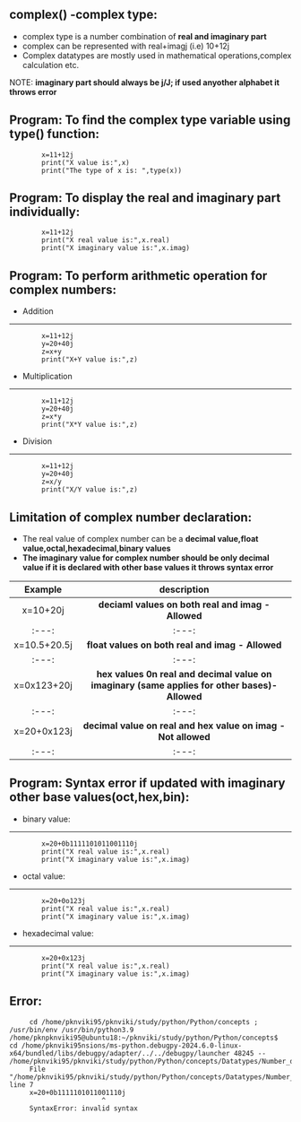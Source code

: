 complex() -complex type:
--------------------

- complex type is a number combination of  **real and imaginary part**
- complex can be represented with real+imagj (i.e) 10+12j
- Complex datatypes are mostly used in mathematical operations,complex calculation etc.



NOTE:
   **imaginary part should always be j/J; if used anyother alphabet it throws error**

Program: To find the complex type variable using type() function:
-----------------------------------------------------------------

            x=11+12j 
            print("X value is:",x)   
            print("The type of x is: ",type(x))

Program: To display the real and imaginary part individually:
-----------------------------------------------------------------

            x=11+12j 
            print("X real value is:",x.real)   
            print("X imaginary value is:",x.imag)

Program: To perform arithmetic operation for complex numbers:
-----------------------------------------------------------------

- Addition
----------

            x=11+12j
            y=20+40j
            z=x+y 
            print("X+Y value is:",z)

- Multiplication
----------------

            x=11+12j
            y=20+40j
            z=x*y 
            print("X*Y value is:",z) 

- Division
----------

            x=11+12j
            y=20+40j
            z=x/y 
            print("X/Y value is:",z)  

Limitation of complex number declaration:
------------------------------------------

- The real value of complex number can be a **decimal value,float value,octal,hexadecimal,binary values**
- **The imaginary value for complex number should be only decimal value if it is declared with other base values it throws syntax error**

| Example | description |
| :---:   | :---: |
| x=10+20j | **deciaml values on both real and imag - Allowed** |
| :---:   | :---: |
| x=10.5+20.5j | **float values on both real and imag - Allowed** |
| :---:   | :---: |
| x=0x123+20j | **hex values 0n real and decimal value on imaginary (same applies for other bases)- Allowed** |
| :---:   | :---: |
| x=20+0x123j | **decimal value on real and hex value on imag - Not allowed** |
| :---:   | :---: |

Program: Syntax error if updated with imaginary other base values(oct,hex,bin):
---------------------------------------------------------------------------------

- binary value:
---------------

            x=20+0b1111101011001110j 
            print("X real value is:",x.real)   
            print("X imaginary value is:",x.imag)

- octal value:
--------------

            x=20+0o123j 
            print("X real value is:",x.real)   
            print("X imaginary value is:",x.imag)

- hexadecimal value:
---------------------

            x=20+0x123j 
            print("X real value is:",x.real)   
            print("X imaginary value is:",x.imag)

Error:
------

         cd /home/pknviki95/pknviki/study/python/Python/concepts ; /usr/bin/env /usr/bin/python3.9 /home/pknpknviki95@ubuntu18:~/pknviki/study/python/Python/concepts$  cd /home/pknviki95nsions/ms-python.debugpy-2024.6.0-linux-x64/bundled/libs/debugpy/adapter/../../debugpy/launcher 48245 -- /home/pknviki95/pknviki/study/python/Python/concepts/Datatypes/Number_datatypes/complex/complex_limitation.py 
         File "/home/pknviki95/pknviki/study/python/Python/concepts/Datatypes/Number_datatypes/complex/complex_limitation.py", line 7
         x=20+0b1111101011001110j 
                           ^
         SyntaxError: invalid syntax    